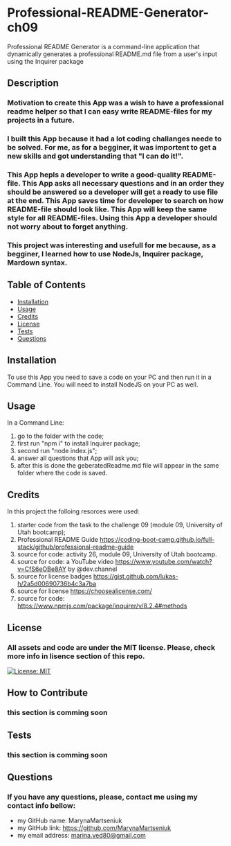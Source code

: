 # Professional-README-Generator-ch09
Professional README Generator is  a command-line application that dynamically generates a professional README.md file from a user's input using the Inquirer package

## Description
### Motivation to create this App was a wish to have a professional readme helper so that I can easy write README-files for my projects in a future.
### I built this App because it had a lot coding challanges neede to be solved. For me, as for a begginer, it was importent to get a new skills and got understanding that "I can do it!".
### This App hepls a developer to write a good-quality README-file. This App asks all necessary questions and in an order they should be answered so a developer will get a ready to use file at the end. This App saves time for developer to search on how README-file should look like. This App will keep the same style for all README-files. Using this App a developer should not worry about to forget anything.
### This project was interesting and usefull for me because, as a begginer, I learned how to use NodeJs, Inquirer package, Mardown syntax.

## Table of Contents

- [Installation](#installation)
- [Usage](#usage)
- [Credits](#credits)
- [License](#license)
- [Tests](#tests)
- [Questions](#questions)

## Installation

To use this App you need to save a code on your PC and then run it in a Command Line. You will need to install NodeJS on your PC as well.

## Usage

In a Command Line:
1. go to the folder with the code;
2. first run "npm i" to install Inquirer package;
3. second run "node index.js";
4. answer all questions that App will ask you;
5. after this is done the geberatedReadme.md file will appear in the same folder where the code is saved.

## Credits
In this project the folloing resorces were used:
1. starter code from the task to the challenge 09 (module 09, University of Utah bootcamp);
2. Professional README Guide https://coding-boot-camp.github.io/full-stack/github/professional-readme-guide
3. source for code: activity 26, module 09, University of Utah bootcamp.
4. source for code: a YouTube video https://www.youtube.com/watch?v=CfS6eOBe8AY by @dev.channel
5. source for license badges https://gist.github.com/lukas-h/2a5d00690736b4c3a7ba
6. source for license https://choosealicense.com/
7. source for code: https://www.npmjs.com/package/inquirer/v/8.2.4#methods

## License
### All assets and code are under the MIT license. Please, check more info in lisence section of this repo.
[![License: MIT](https://img.shields.io/badge/License-MIT-yellow.svg)](https://opensource.org/licenses/MIT)

## How to Contribute
### this section is comming soon

## Tests
### this section is comming soon

## Questions
### If you have any questions, please, contact me using my contact info bellow:
- my GitHub name: MarynaMartseniuk
- my GitHub link: https://github.com/MarynaMartseniuk
- my email address: marina.ved80@gmail.com
